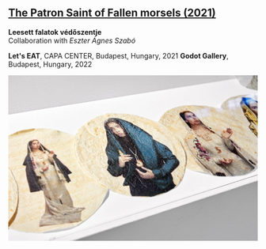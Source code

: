 ## [The Patron Saint of Fallen morsels (2021)](/c/projects/irma5seconds-2021)
**Leesett falatok védőszentje**  
Collaboration with *Eszter Ágnes Szabó*

**Let's EAT**, CAPA CENTER, Budapest, Hungary, 2021
**Godot Gallery**, Budapest, Hungary, 2022

<a href="/c/projects/irma5seconds-2021">

![_full](irma5seconds-2021/letseat-enterior-30.exact1980w.jpg)

</a>